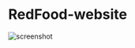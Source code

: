 # RedFood-website
![screenshot](https://github.com/TugcePala/RedFood-website/blob/main/images/screenshot.png)
